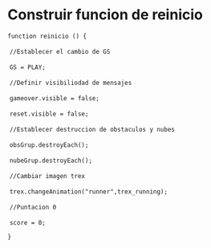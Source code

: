 # Construir funcion de reinicio

`function reinicio () {`

​    `//Establecer el cambio de GS`

​    `GS = PLAY;`

​    `//Definir visibiliodad de mensajes`

​    `gameover.visible = false;`

​    `reset.visible = false;`

​    `//Establecer destruccion de obstaculos y nubes`

​    `obsGrup.destroyEach();`

​    `nubeGrup.destroyEach();`

​    `//Cambiar imagen trex`

​    `trex.changeAnimation("runner",trex_running);`

​    `//Puntacion 0`

​    `score = 0;`

`}`

